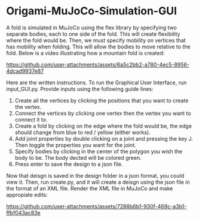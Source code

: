 # Origami-MuJoCo-Simulation-GUI

A fold is simulated in MuJoCo using the flex library by specifying two separate bodies, each to one side of the fold. This will create flexibility where the fold would be. Then, we must specify mobility on vertices that has mobility when folding. This will allow the bodies to move relative to the fold. Below is a video illustrating how a mountain fold is created: 


https://github.com/user-attachments/assets/6a5c2bb2-a780-4ec5-8956-4dcad9937e87


Here are the written instructions. To run the Graphical User Interface, run input_GUI.py. Provide inputs using the following guide lines: 
1. Create all the vertices by clicking the positions that you want to create the vertex.
2. Connect the vertices by clicking one vertex then the vertex you want to connect it to.
3. Create a fold by clicking on the edge where the fold would be, the edge should change from blue to red / yellow (either works).
4. Add joint properties by double clicking on a joint and pressing the key J. Then toggle the properties you want for the joint.
5. Specify bodies by clicking in the center of the polygon you wish the body to be. The body dected will be colored green.
6. Press enter to save the design to a json file.

Now that deisgn is saved in the design folder in a json format, you could view it. Then, run create.py, and it will create a deisgn using the json file in the format of an XML file. 
Render the XML file in MuJoCo and make appropiate edits: 



https://github.com/user-attachments/assets/7288b6b1-930f-469c-a3b1-ffbf043ac83e


